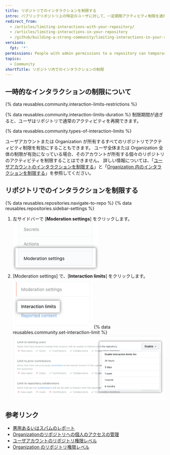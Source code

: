```yaml
---
title: リポジトリでのインタラクションを制限する
intro: パブリックリポジトリ上の特定のユーザに対して、一定期間アクティビティ制限を適用することができます。
redirect_from:
  - /articles/limiting-interactions-with-your-repository/
  - /articles/limiting-interactions-in-your-repository
  - /github/building-a-strong-community/limiting-interactions-in-your-repository
versions:
  fpt: '*'
permissions: People with admin permissions to a repository can temporarily limit interactions in that repository.
topics:
  - Community
shortTitle: リポジトリ内でのインタラクションの制限
---
```


## 一時的なインタラクションの制限について

{% data reusables.community.interaction-limits-restrictions %}

{% data reusables.community.interaction-limits-duration %} 制限期間が過ぎると、ユーザはリポジトリで通常のアクティビティを再開できます。

{% data reusables.community.types-of-interaction-limits %}

ユーザアカウントまたは Organization が所有するすべてのリポジトリでアクティビティ制限を有効にすることもできます。 ユーザ全体または Organization 全体の制限が有効になっている場合、そのアカウントが所有する個々のリポジトリのアクティビティを制限することはできません。 詳しい情報については、「[ユーザアカウントのインタラクションを制限する](/communities/moderating-comments-and-conversations/limiting-interactions-for-your-user-account)」と「[Organization 内のインタラクションを制限する](/communities/moderating-comments-and-conversations/limiting-interactions-in-your-organization)」を参照してください。

## リポジトリでのインタラクションを制限する

{% data reusables.repositories.navigate-to-repo %}
{% data reusables.repositories.sidebar-settings %}
1. 左サイドバーで [**Moderation settings**] をクリックします。 ![[Repository settings] サイトバーの [Moderation settings]](/assets/images/help/repository/repo-settings-moderation-settings.png)
1. [Moderation settings] で、[**Interaction limits**] をクリックします。 ![リポジトリの設定での [Interaction limits] ](/assets/images/help/repository/repo-settings-interaction-limits.png)
{% data reusables.community.set-interaction-limit %}
  ![[Temporary interaction limits] のオプション](/assets/images/help/repository/temporary-interaction-limits-options.png)

## 参考リンク
- [悪用あるいはスパムのレポート](/communities/maintaining-your-safety-on-github/reporting-abuse-or-spam)
- [Organizationのリポジトリへの個人のアクセスの管理](/articles/managing-an-individual-s-access-to-an-organization-repository)
- [ユーザアカウントのリポジトリ権限レベル](/articles/permission-levels-for-a-user-account-repository)
- [Organization のリポジトリ権限レベル](/articles/repository-permission-levels-for-an-organization)
